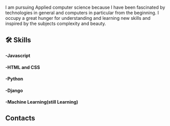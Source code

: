 

I am pursuing Applied computer science because I have been fascinated by technologies in general and computers in particular from the beginning. I occupy a great hunger for understanding and learning new skills and inspired by the subjects complexity and beauty.

## 🛠 Skills
#### -Javascript
#### -HTML and CSS 
#### -Python
#### -Django
#### 
#### -Machine Learning(still Learning)

## Contacts








